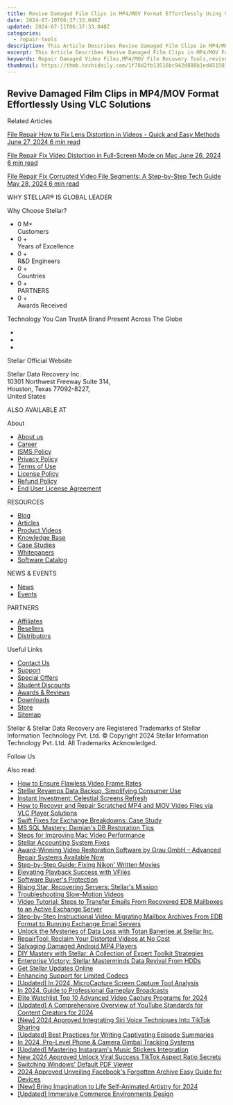 ```yaml
---
title: Revive Damaged Film Clips in MP4/MOV Format Effortlessly Using VLC Solutions
date: 2024-07-10T06:37:33.048Z
updated: 2024-07-11T06:37:33.048Z
categories:
  - repair-tools
description: This Article Describes Revive Damaged Film Clips in MP4/MOV Format Effortlessly Using VLC Solutions
excerpt: This Article Describes Revive Damaged Film Clips in MP4/MOV Format Effortlessly Using VLC Solutions
keywords: Repair Damaged Video Files,MP4/MOV File Recovery Tools,revive damaged film clips in mp4mov format effortlessly using vlc solutions,restore broken video formats mp4 mov editing solutions in vlc player,fixing damaged avimp4 files optimal solutions for mac users,the ultimate guide to fixing damaged movies in mp4 mov formats via vlc software solutions,quickfix mp4 effortless solutions for healing damaged mpeg media files
thumbnail: https://thmb.techidaily.com/1f78d2fb13516bc942d880b1ed451501538b368f9a6b178eea0c04126c8f2280.jpg
---
```


## Revive Damaged Film Clips in MP4/MOV Format Effortlessly Using VLC Solutions

Related Articles

[File Repair  How to Fix Lens Distortion in Videos - Quick and Easy Methods June 27, 2024  6 min read](https://tools.techidaily.com/stellardata-recovery/buy-now/)

[File Repair  Fix Video Distortion in Full-Screen Mode on Mac June 26, 2024  6 min read](https://tools.techidaily.com/stellardata-recovery/buy-now/)

[File Repair  Fix Corrupted Video File Segments: A Step-by-Step Tech Guide May 28, 2024  6 min read](https://tools.techidaily.com/stellardata-recovery/buy-now/)

 WHY STELLAR® IS GLOBAL LEADER

 Why Choose Stellar?

* 0  M+  
Customers
* 0 +  
Years of Excellence
* 0 +  
R&D Engineers
* 0 +  
Countries
* 0 +  
PARTNERS
* 0 +  
Awards Received

 Technology You Can TrustA Brand Present Across The Globe

* [](https://www.stellarinfo.com/images/v7/ISO-27001-2013-Certificate.pdf)
* [](https://www.stellarinfo.com/images/v7/ISO-9001-2008Certificate.pdf)
* [](https://tools.techidaily.com/stellardata-recovery/buy-now/)

 Stellar Official Website

 Stellar Data Recovery Inc.  
 10301 Northwest Freeway Suite 314,  
 Houston, Texas 77092-8227,  
 United States

 ALSO AVAILABLE AT

 About

* [About us](https://tools.techidaily.com/stellardata-recovery/buy-now/)
* [Career](https://tools.techidaily.com/stellardata-recovery/buy-now/)
* [ISMS Policy](https://tools.techidaily.com/stellardata-recovery/buy-now/)
* [Privacy Policy](https://tools.techidaily.com/stellardata-recovery/buy-now/)
* [Terms of Use](https://tools.techidaily.com/stellardata-recovery/buy-now/)
* [License Policy](https://www.stellarinfo.com/software-licensing-usage.php)
* [Refund Policy](https://tools.techidaily.com/stellardata-recovery/buy-now/)
* [End User License Agreement](https://tools.techidaily.com/stellardata-recovery/buy-now/)

 RESOURCES

* [Blog](https://tools.techidaily.com/stellardata-recovery/buy-now/)
* [Articles](https://tools.techidaily.com/stellardata-recovery/buy-now/)
* [Product Videos](https://tools.techidaily.com/stellardata-recovery/buy-now/)
* [Knowledge Base](https://tools.techidaily.com/stellardata-recovery/buy-now/)
* [Case Studies](https://tools.techidaily.com/stellardata-recovery/buy-now/)
* [Whitepapers](https://tools.techidaily.com/stellardata-recovery/buy-now/)
* [Software Catalog](https://tools.techidaily.com/stellardata-recovery/buy-now/)

 NEWS & EVENTS

* [News](https://tools.techidaily.com/stellardata-recovery/buy-now/)
* [Events](https://www.stellarinfo.com/affiliate-summit/affiliate-summit.php)

 PARTNERS

* [Affiliates](https://tools.techidaily.com/stellardata-recovery/buy-now/)
* [Resellers](https://tools.techidaily.com/stellardata-recovery/buy-now/)
* [Distributors](https://tools.techidaily.com/stellardata-recovery/buy-now/)

 Useful Links

* [Contact Us](https://www.stellarinfo.com/contact/contact-us.php)
* [Support](https://tools.techidaily.com/stellardata-recovery/buy-now/)
* [Special Offers](https://tools.techidaily.com/stellardata-recovery/buy-now/)
* [Student Discounts](https://www.stellarinfo.com/student-discount/)
* [Awards & Reviews](https://tools.techidaily.com/stellardata-recovery/buy-now/)
* [Downloads](https://www.stellarinfo.com/download.php)
* [Store](https://tools.techidaily.com/stellardata-recovery/buy-now/)
* [Sitemap](https://www.stellarinfo.com/sitemap.php)

 Stellar & Stellar Data Recovery are Registered Trademarks of Stellar Information Technology Pvt. Ltd. © Copyright 2024 Stellar Information Technology Pvt. Ltd. All Trademarks Acknowledged.

Follow Us [](https://www.facebook.com/stellardata) [](https://twitter.com/stellarinfo) [](https://www.linkedin.com/company/stellardatarecovery/) [](https://www.youtube.com/c/stellardatarecovery)

<ins class="adsbygoogle"
     style="display:block"
     data-ad-format="autorelaxed"
     data-ad-client="ca-pub-7571918770474297"
     data-ad-slot="1223367746"></ins>



<ins class="adsbygoogle"
     style="display:block"
     data-ad-client="ca-pub-7571918770474297"
     data-ad-slot="8358498916"
     data-ad-format="auto"
     data-full-width-responsive="true"></ins>

<span class="atpl-alsoreadstyle">Also read:</span>
<div><ul>
<li><a href="https://data-wizards.techidaily.com/how-to-ensure-flawless-video-frame-rates/"><u>How to Ensure Flawless Video Frame Rates</u></a></li>
<li><a href="https://data-wizards.techidaily.com/stellar-revamps-data-backup-simplifying-consumer-use/"><u>Stellar Revamps Data Backup, Simplifying Consumer Use</u></a></li>
<li><a href="https://data-wizards.techidaily.com/instant-investment-celestial-screens-refresh/"><u>Instant Investment: Celestial Screens Refresh</u></a></li>
<li><a href="https://data-wizards.techidaily.com/how-to-recover-and-repair-scratched-mp4-and-mov-video-files-via-vlc-player-solutions/"><u>How to Recover and Repair Scratched MP4 and MOV Video Files via VLC Player Solutions</u></a></li>
<li><a href="https://data-wizards.techidaily.com/swift-fixes-for-exchange-breakdowns-case-study/"><u>Swift Fixes for Exchange Breakdowns: Case Study</u></a></li>
<li><a href="https://data-wizards.techidaily.com/ms-sql-mastery-damians-db-restoration-tips/"><u>MS SQL Mastery: Damian's DB Restoration Tips</u></a></li>
<li><a href="https://data-wizards.techidaily.com/steps-for-improving-mac-video-performance/"><u>Steps for Improving Mac Video Performance</u></a></li>
<li><a href="https://data-wizards.techidaily.com/stellar-accounting-system-fixes/"><u>Stellar Accounting System Fixes</u></a></li>
<li><a href="https://data-wizards.techidaily.com/award-winning-video-restoration-software-by-grau-gmbh-advanced-repair-systems-available-now/"><u>Award-Winning Video Restoration Software by Grau GmbH – Advanced Repair Systems Available Now</u></a></li>
<li><a href="https://data-wizards.techidaily.com/step-by-step-guide-fixing-nikon-written-movies/"><u>Step-by-Step Guide: Fixing Nikon' Written Movies</u></a></li>
<li><a href="https://data-wizards.techidaily.com/elevating-playback-success-with-vfiles/"><u>Elevating Playback Success with VFiles</u></a></li>
<li><a href="https://data-wizards.techidaily.com/software-buyers-protection/"><u>Software Buyer's Protection</u></a></li>
<li><a href="https://data-wizards.techidaily.com/rising-star-recovering-servers-stellars-mission/"><u>Rising Star, Recovering Servers: Stellar's Mission</u></a></li>
<li><a href="https://data-wizards.techidaily.com/troubleshooting-slow-motion-videos/"><u>Troubleshooting Slow-Motion Videos</u></a></li>
<li><a href="https://data-wizards.techidaily.com/video-tutorial-steps-to-transfer-emails-from-recovered-edb-mailboxes-to-an-active-exchange-server/"><u>Video Tutorial: Steps to Transfer Emails From Recovered EDB Mailboxes to an Active Exchange Server</u></a></li>
<li><a href="https://data-wizards.techidaily.com/step-by-step-instructional-video-migrating-mailbox-archives-from-edb-format-to-running-exchange-email-servers/"><u>Step-by-Step Instructional Video: Migrating Mailbox Archives From EDB Format to Running Exchange Email Servers</u></a></li>
<li><a href="https://data-wizards.techidaily.com/unlock-the-mysteries-of-data-loss-with-totan-banerjee-at-stellar-inc/"><u>Unlock the Mysteries of Data Loss with Totan Banerjee at Stellar Inc.</u></a></li>
<li><a href="https://data-wizards.techidaily.com/repairtool-reclaim-your-distorted-videos-at-no-cost/"><u>RepairTool: Reclaim Your Distorted Videos at No Cost</u></a></li>
<li><a href="https://data-wizards.techidaily.com/salvaging-damaged-android-mp4-players/"><u>Salvaging Damaged Android MP4 Players</u></a></li>
<li><a href="https://data-wizards.techidaily.com/diy-mastery-with-stellar-a-collection-of-expert-toolkit-strategies/"><u>DIY Mastery with Stellar: A Collection of Expert Toolkit Strategies</u></a></li>
<li><a href="https://data-wizards.techidaily.com/enterprise-victory-stellar-masterminds-data-revival-from-hdds/"><u>Enterprise Victory: Stellar Masterminds Data Revival From HDDs</u></a></li>
<li><a href="https://data-wizards.techidaily.com/get-stellar-updates-online/"><u>Get Stellar Updates Online</u></a></li>
<li><a href="https://data-wizards.techidaily.com/enhancing-support-for-limited-codecs/"><u>Enhancing Support for Limited Codecs</u></a></li>
<li><a href="https://screen-video-capture.techidaily.com/updated-in-2024-microcapture-screen-capture-tool-analysis/"><u>[Updated] In 2024, MicroCapture Screen Capture Tool Analysis</u></a></li>
<li><a href="https://visual-screen-recording.techidaily.com/in-2024-guide-to-professional-gameplay-broadcasts/"><u>In 2024, Guide to Professional Gameplay Broadcasts</u></a></li>
<li><a href="https://screen-video-capture.techidaily.com/elite-watchlist-top-10-advanced-video-capture-programs-for-2024/"><u>Elite Watchlist  Top 10 Advanced Video Capture Programs for 2024</u></a></li>
<li><a href="https://youtube-tips.techidaily.com/ed-a-comprehensive-overview-of-youtube-standards-for-content-creators-for-2024/"><u>[Updated] A Comprehensive Overview of YouTube Standards for Content Creators for 2024</u></a></li>
<li><a href="https://tiktok-clips.techidaily.com/new-2024-approved-integrating-siri-voice-techniques-into-tiktok-sharing/"><u>[New] 2024 Approved  Integrating Siri Voice Techniques Into TikTok Sharing</u></a></li>
<li><a href="https://extra-lessons.techidaily.com/updated-best-practices-for-writing-captivating-episode-summaries/"><u>[Updated] Best Practices for Writing Captivating Episode Summaries</u></a></li>
<li><a href="https://extra-guidance.techidaily.com/in-2024-pro-level-phone-and-camera-gimbal-tracking-systems/"><u>In 2024, Pro-Level Phone & Camera Gimbal Tracking Systems</u></a></li>
<li><a href="https://instagram-video-recordings.techidaily.com/updated-mastering-instagrams-music-stickers-integration/"><u>[Updated] Mastering Instagram's Music Stickers Integration</u></a></li>
<li><a href="https://video-content-creator.techidaily.com/new-2024-approved-unlock-viral-success-tiktok-aspect-ratio-secrets/"><u>New 2024 Approved Unlock Viral Success TikTok Aspect Ratio Secrets</u></a></li>
<li><a href="https://win11.techidaily.com/switching-windows-default-pdf-viewer/"><u>Switching Windows' Default PDF Viewer</u></a></li>
<li><a href="https://facebook-clips.techidaily.com/2024-approved-unveiling-facebooks-forgotten-archive-easy-guide-for-devices/"><u>2024 Approved  Unveiling Facebook's Forgotten Archive  Easy Guide for Devices</u></a></li>
<li><a href="https://facebook-video-share.techidaily.com/new-bring-imagination-to-life-self-animated-artistry-for-2024/"><u>[New] Bring Imagination to Life  Self-Animated Artistry for 2024</u></a></li>
<li><a href="https://some-knowledge.techidaily.com/updated-immersive-commerce-environments-design/"><u>[Updated] Immersive Commerce Environments Design</u></a></li>
</ul></div>
